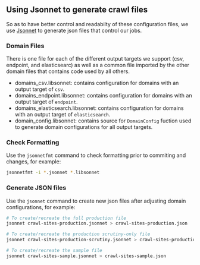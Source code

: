 ## Using Jsonnet to generate crawl files
So as to have better control and readabilty of these configuration files, we use [Jsonnet](https://jsonnet.org/) to generate json files that control our jobs.

### Domain Files
There is one file for each of the different output targets we support (csv, endpoint, and elasticsearc) as well as a common file imported by the other domain files that contains code used by all others.

- domains_csv.libsonnet: contains configuration for domains with an output target of `csv`.
- domains_endpoint.libsonnet: contains configuration for domains with an output target of `endpoint`.
- domains_elasticsearch.libsonnet: contains configuration for domains with an output target of `elasticsearch`.
- domain_config.libsonnet: contains source for `DomainConfig` fuction used to generate domain configurations for all output targets.

### Check Formatting
Use the `jsonnetfmt` command to check formatting prior to commiting and changes, for example:
```bash
jsonnetfmt -i *.jsonnet *.libsonnet
```

### Generate JSON files
Use the `jsonnet` command to create new json files after adjusting domain configurations, for example:
```bash
# To create/recreate the full production file
jsonnet crawl-sites-production.jsonnet > crawl-sites-production.json

# To create/recreate the production scrutiny-only file
jsonnet crawl-sites-production-scrutiny.jsonnet > crawl-sites-production-scrutiny.json

# To create/recreate the sample file
jsonnet crawl-sites-sample.jsonnet > crawl-sites-sample.json
```
